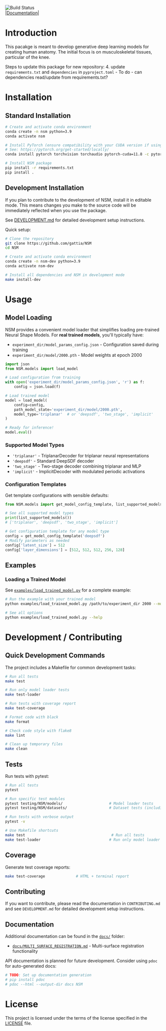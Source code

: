 ![Build Status](https://github.com/gattia/NSM/actions/workflows/build-test.yml/badge.svg?branch=main)<br>
|[Documentation](http://anthonygattiphd.com/NSM/)|



# Introduction

This pacakge is meant to develop generative deep learning models for creating human anatomy. The initial focus is on musculoskeletal tissues, particular of the knee. 

Steps to update this package for new repository: 
4. update `requirements.txt` and `dependencies` in `pyproject.toml`
     - To do - can dependencies read/update from requirements.txt?


# Installation

## Standard Installation

```bash
# Create and activate conda environment
conda create -n nsm python=3.9
conda activate nsm

# Install PyTorch (ensure compatibility with your CUDA version if using GPU)
# See: https://pytorch.org/get-started/locally/
conda install pytorch torchvision torchaudio pytorch-cuda=11.8 -c pytorch -c nvidia

# Install NSM package
pip install -r requirements.txt
pip install .
```

## Development Installation
If you plan to contribute to the development of NSM, install it in editable mode. This means changes you make to the source code will be immediately reflected when you use the package.

See [DEVELOPMENT.md](DEVELOPMENT.md) for detailed development setup instructions.

Quick setup:
```bash
# Clone the repository
git clone https://github.com/gattia/NSM
cd NSM

# Create and activate conda environment
conda create -n nsm-dev python=3.9
conda activate nsm-dev

# Install all dependencies and NSM in development mode
make install-dev
```

# Usage

## Model Loading

NSM provides a convenient model loader that simplifies loading pre-trained Neural Shape Models. For **real trained models**, you'll typically have:

- `experiment_dir/model_params_config.json` - Configuration saved during training
- `experiment_dir/model/2000.pth` - Model weights at epoch 2000

```python
import json
from NSM.models import load_model

# Load configuration from training
with open('experiment_dir/model_params_config.json', 'r') as f:
    config = json.load(f)

# Load trained model
model = load_model(
    config=config,
    path_model_state='experiment_dir/model/2000.pth',
    model_type='triplanar'  # or 'deepsdf', 'two_stage', 'implicit'
)

# Ready for inference!
model.eval()
```

### Supported Model Types

- `'triplanar'` - TriplanarDecoder for triplanar neural representations
- `'deepsdf'` - Standard DeepSDF decoder  
- `'two_stage'` - Two-stage decoder combining triplanar and MLP
- `'implicit'` - ImplicitDecoder with modulated periodic activations

### Configuration Templates

Get template configurations with sensible defaults:

```python
from NSM.models import get_model_config_template, list_supported_models

# See all supported model types
print(list_supported_models())
# ['triplanar', 'deepsdf', 'two_stage', 'implicit']

# Get configuration template for any model type
config = get_model_config_template('deepsdf')
# Modify parameters as needed
config['latent_size'] = 512
config['layer_dimensions'] = [512, 512, 512, 256, 128]
```

## Examples

### Loading a Trained Model

See [`examples/load_trained_model.py`](examples/load_trained_model.py) for a complete example:

```bash
# Run the example with your trained model
python examples/load_trained_model.py /path/to/experiment_dir 2000 --model-type triplanar

# See all options
python examples/load_trained_model.py --help
```

# Development / Contributing

## Quick Development Commands

The project includes a Makefile for common development tasks:

```bash
# Run all tests
make test

# Run only model loader tests
make test-loader

# Run tests with coverage report
make test-coverage

# Format code with black
make format

# Check code style with flake8
make lint

# Clean up temporary files
make clean
```

## Tests
Run tests with pytest:

```bash
# Run all tests
pytest

# Run specific test modules
pytest testing/NSM/models/                     # Model loader tests
pytest testing/NSM/datasets/                   # Dataset tests (including multi-surface registration)

# Run tests with verbose output
pytest -v

# Use Makefile shortcuts
make test                                       # Run all tests
make test-loader                               # Run only model loader tests
```

## Coverage
Generate test coverage reports:
```bash
make test-coverage              # HTML + terminal report
```

## Contributing
If you want to contribute, please read the documentation in `CONTRIBUTING.md` and see `DEVELOPMENT.md` for detailed development setup instructions.

## Documentation

Additional documentation can be found in the [`docs/`](docs/) folder:

- [`docs/MULTI_SURFACE_REGISTRATION.md`](docs/MULTI_SURFACE_REGISTRATION.md) - Multi-surface registration functionality

API documentation is planned for future development. Consider using `pdoc` for auto-generated docs:

```bash
# TODO: Set up documentation generation
# pip install pdoc
# pdoc --html --output-dir docs NSM
```


# License

This project is licensed under the terms of the license specified in the [LICENSE](LICENSE) file.